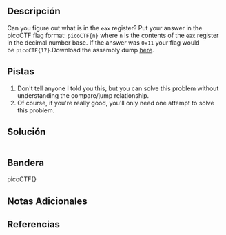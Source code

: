 ## Descripción
Can you figure out what is in the `eax` register? Put your answer in the picoCTF flag format: `picoCTF{n}` where `n` is the contents of the `eax` register in the decimal number base. If the answer was `0x11` your flag would be `picoCTF{17}`.Download the assembly dump [here](https://artifacts.picoctf.net/c/511/disassembler-dump0_d.txt).

## Pistas 
1. Don't tell anyone I told you this, but you can solve this problem without understanding the compare/jump relationship.
2. Of course, if you're really good, you'll only need one attempt to solve this problem.

## Solución
```

```

## Bandera
picoCTF{}
## Notas Adicionales

## Referencias
